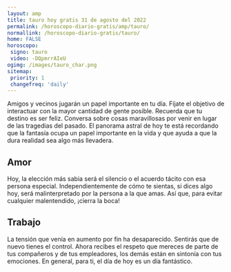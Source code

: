 ```yaml
---
layout: amp
title: tauro hoy gratis 31 de agosto del 2022 
permalink: /horoscopo-diario-gratis/amp/tauro/
normallink: /horoscopo-diario-gratis/tauro/
home: FALSE
horoscopo:
 signo: tauro
 video: -DQpmrrAIeU
ogimg: /images/tauro_char.png
sitemap:
 priority: 1
 changefreq: 'daily'
---
```



Amigos y vecinos jugarán un papel importante en tu día. Fíjate el objetivo de interactuar con la mayor cantidad de gente posible. Recuerda que tu destino es ser feliz. Conversa sobre cosas maravillosas por venir en lugar de las tragedias del pasado. El panorama astral de hoy te está recordando que la fantasía ocupa un papel importante en la vida y que ayuda a que la dura realidad sea algo más llevadera.

## Amor

Hoy, la elección más sabia será el silencio o el acuerdo tácito con esa persona especial. Independientemente de cómo te sientas, si dices algo hoy, será malinterpretado por la persona a la que amas. Así que, para evitar cualquier malentendido, ¡cierra la boca!

## Trabajo

La tensión que venía en aumento por fin ha desaparecido. Sentirás que de nuevo tienes el control. Ahora recibes el respeto que mereces de parte de tus compañeros y de tus empleadores, los demás están en sintonía con tus emociones. En general, para ti, el día de hoy es un día fantástico.